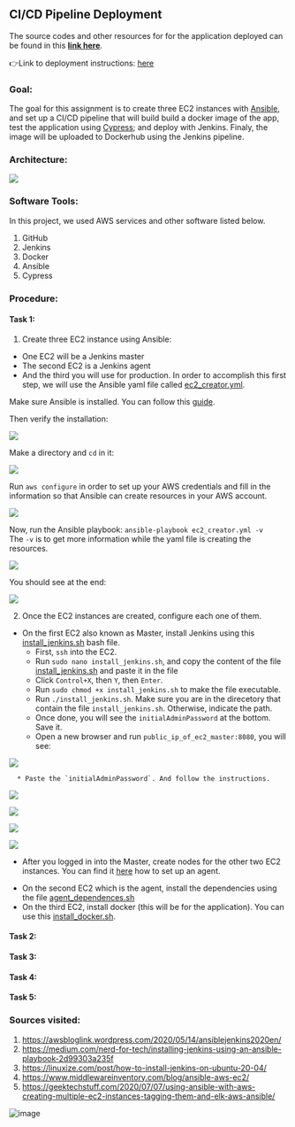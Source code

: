 ## CI/CD Pipeline Deployment

The source codes and other resources for for the application deployed can be found in this **[link here](https://github.com/ibrahima1289/DEPLOY_08_CICD)**.

👉Link to deployment instructions: [here](https://github.com/kura-labs-org/DEPLOY_08_CICD/blob/main/Deployment%208.pdf)

### Goal: 

The goal for this assignment is to create three EC2 instances with [Ansible](https://www.ansible.com/), and set up a CI/CD pipeline that will build build a docker image of the app, test the application using [Cypress](https://www.cypress.io/how-it-works); and deploy with Jenkins. Finaly, the image will be uploaded to Dockerhub using the Jenkins pipeline.

### Architecture:

![](images/d8-0.PNG)

### Software Tools:

In this project, we used AWS services and other software listed below.

1. GitHub
2. Jenkins
3. Docker
4. Ansible
5. Cypress

### Procedure:

#### Task 1: 

1. Create three EC2 instance using Ansible:
  * One EC2 will be a Jenkins master
  * The second EC2 is a Jenkins agent 
  * And the third you will use for production.
In order to accomplish this first step, we will use the Ansible yaml file called [ec2_creator.yml](https://github.com/ibrahima1289/DEPLOY_08_CICD/blob/main/ansible_playbooks/ec2_creator.yml).

Make sure Ansible is installed. You can follow this [guide](https://docs.ansible.com/ansible/latest/installation_guide/index.html).

Then verify the installation:

![](images/d8-12.PNG)

Make a directory and `cd` in it:

![](images/d8-12a.PNG)

Run `aws configure` in order to set up your AWS credentials and fill in the information so that Ansible can create resources in your AWS account.

![](images/d8-13.PNG)

Now, run the Ansible playbook: `ansible-playbook ec2_creator.yml -v`<br>
The `-v` is to get more information while the yaml file is creating the resources.

![](images/d8-14.PNG)

You should see at the end:

![](images/d8-15.PNG)

2. Once the EC2 instances are created, configure each one of them.
  * On the first EC2 also known as Master, install Jenkins using this [install_jenkins.sh](https://github.com/ibrahima1289/DEPLOY_08_CICD/blob/main/ansible_playbooks/install_jenkins.sh) bash file.
      * First, `ssh` into the EC2.
      * Run ```sudo nano install_jenkins.sh```, and copy the content of the file [install_jenkins.sh](https://github.com/ibrahima1289/DEPLOY_08_CICD/blob/main/ansible_playbooks/install_jenkins.sh) and paste it in the file
      * Click `Control+X`, then `Y`, then `Enter`.
      * Run ```sudo chmod +x install_jenkins.sh``` to make the file executable.
      * Run ```./install_jenkins.sh```. Make sure you are in the direcetory that contain the file `install_jenkins.sh`. Otherwise, indicate the path.
      * Once done, you will see the `initialAdminPassword` at the bottom. Save it.
      * Open a new browser and run ```public_ip_of_ec2_master:8080```, you will see:

![](images/d8-6.PNG)

      * Paste the `initialAdminPassword`. And follow the instructions.
      
![](images/d8-7.PNG)

![](images/d8-8.PNG)

![](images/d8-9.PNG)

![](images/d8-10.PNG)

      
  * After you logged in into the Master, create nodes for the other two EC2 instances. You can find it [here](https://github.com/kura-labs-org/DEPLOY5_AWS/blob/main/Deployment%235.pdf) how to set up an agent.

[](images/d8-16.PNG)

  * On the second EC2 which is the agent, install the dependencies using the file [agent_dependences.sh](https://github.com/ibrahima1289/DEPLOY_08_CICD/blob/main/ansible_playbooks/agent_dependences.sh)
  * On the third EC2, install docker (this will be for the application). You can use this [install_docker.sh](https://github.com/ibrahima1289/DEPLOY_08_CICD/blob/main/ansible_playbooks/install_docker.sh).

#### Task 2:


#### Task 3:


#### Task 4:


#### Task 5: 

### Sources visited:

1. https://awsbloglink.wordpress.com/2020/05/14/ansiblejenkins2020en/
2. https://medium.com/nerd-for-tech/installing-jenkins-using-an-ansible-playbook-2d99303a235f
3. https://linuxize.com/post/how-to-install-jenkins-on-ubuntu-20-04/
4. https://www.middlewareinventory.com/blog/ansible-aws-ec2/
5. https://geektechstuff.com/2020/07/07/using-ansible-with-aws-creating-multiple-ec2-instances-tagging-them-and-elk-aws-ansible/

  
![image](https://encrypted-tbn0.gstatic.com/images?q=tbn:ANd9GcS0vQbTWDSkdWZYD_g_QVr4x8IbVCdmi-Yv3w&usqp=CAU)
